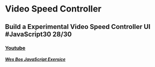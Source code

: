 # Video Speed Controller
## Build a Experimental Video Speed Controller UI  #JavaScript30 28/30

### [Youtube](#)
##### [Wes Bos JavaScript Exersice](https://javascript30.com/)

